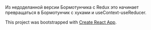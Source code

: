 Из недоделанной версии Бормотунчика с Redux это начинает превращаться в Бормотунчик с хуками и useContext-useReducer.

This project was bootstrapped with [Create React App](https://github.com/facebook/create-react-app).
